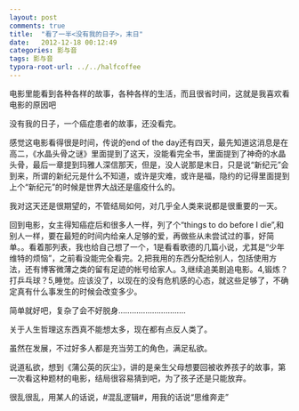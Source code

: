 ```yaml
---
layout: post
comments: true
title:  "看了一半<没有我的日子>，末日"
date:   2012-12-18 00:12:49
categories: 影与音
tags: 影与音
typora-root-url: ../../halfcoffee
---
```




电影里能看到各种各样的故事，各种各样的生活，而且很省时间，这就是我喜欢看电影的原因吧

没有我的日子，一个癌症患者的故事，还没看完。

感觉这电影看得很是时间，传说的end of the day还有四天，最先知道这消息是在高二，《水晶头骨之谜》里面提到了这天，没能看完全书，里面提到了神奇的水晶头骨，最后一章提到玛雅人深信那天，但是，没人说那是末日，只是说“新纪元”会到来，所谓的新纪元是什么不知道，或许是灾难，或许是福，隐约的记得里面提到上个“新纪元”的时候是世界大战还是瘟疫什么的。

我对这天还是很期望的，不管结局如何，对几乎全人类来说都是很重要的一天。

回到电影，女主得知癌症后和很多人一样，列了个“things to do before I die”,和别人一样，要在最短的时间内给亲人足够的爱，再做些从未尝试过的事，好简单。。看着那列表，我也给自己想了一个，1是看看歌德的几篇小说，尤其是“少年维特的烦恼”，之前看没能完全看完。2,把我用的东西分配给别人，包括使用方法，还有博客微薄之类的留有足迹的帐号给家人。3,继续追美剧追电影。4,锻炼？打乒乓球？5,睡觉。应该没了，以现在的没有危机感的心态，就这些足够了，不确定真有什么事发生的时候会改变多少。

简单就好吧，复杂了会不好脱身…………………………

关于人生哲理这东西真不能想太多，现在都有点反人类了。

虽然在发展，不过好多人都是充当劳工的角色，满足私欲。

说道私欲，想到《蒲公英的灰尘》，讲的是亲生父母想要回被收养孩子的故事，第一次看这种题材的电影，结局很容易猜到吧，为了孩子还是只能放弃。

很乱很乱，用某人的话说，#混乱逻辑#，用我的话说“思维奔走”
